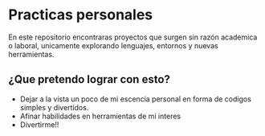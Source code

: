 # Practicas personales

En este repositorio encontraras proyectos que surgen sin razón academica o laboral, unicamente explorando lenguajes, entornos y nuevas herramientas. 

## ¿Que pretendo lograr con esto?
- Dejar a la vista un poco de mi escencia personal en forma de codigos simples y divertidos. 
- Afinar habilidades en herramientas de mi interes
- Divertirme!! 
